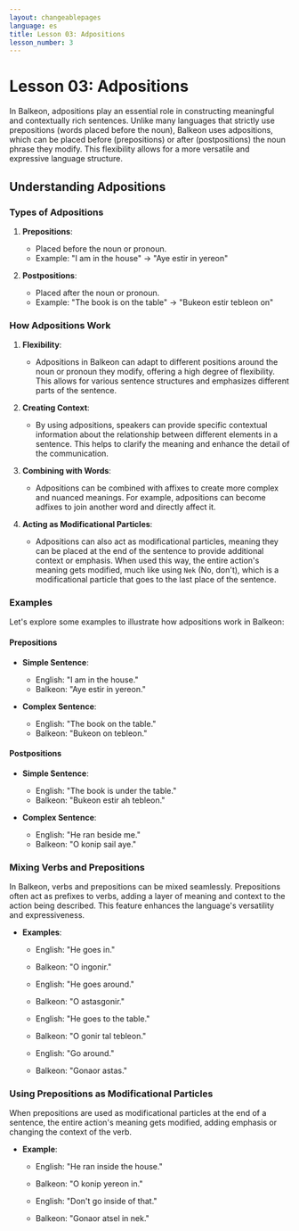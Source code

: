 ```yaml
---
layout: changeablepages
language: es
title: Lesson 03: Adpositions
lesson_number: 3
---
```


# Lesson 03: Adpositions

In Balkeon, adpositions play an essential role in constructing meaningful and contextually rich sentences. Unlike many languages that strictly use prepositions (words placed before the noun), Balkeon uses adpositions, which can be placed before (prepositions) or after (postpositions) the noun phrase they modify. This flexibility allows for a more versatile and expressive language structure.

## Understanding Adpositions

### Types of Adpositions

1. **Prepositions**:
    - Placed before the noun or pronoun.
    - Example: "I am in the house" -> "Aye estir in yereon"

2. **Postpositions**:
    - Placed after the noun or pronoun.
    - Example: "The book is on the table" -> "Bukeon estir tebleon on"

### How Adpositions Work

1. **Flexibility**:
    - Adpositions in Balkeon can adapt to different positions around the noun or pronoun they modify, offering a high degree of flexibility. This allows for various sentence structures and emphasizes different parts of the sentence.

2. **Creating Context**:
    - By using adpositions, speakers can provide specific contextual information about the relationship between different elements in a sentence. This helps to clarify the meaning and enhance the detail of the communication.

3. **Combining with Words**:
    - Adpositions can be combined with affixes to create more complex and nuanced meanings. For example, adpositions can become adfixes to join another word and directly affect it.

4. **Acting as Modificational Particles**:
    - Adpositions can also act as modificational particles, meaning they can be placed at the end of the sentence to provide additional context or emphasis. When used this way, the entire action's meaning gets modified, much like using `Nek` (No, don't), which is a modificational particle that goes to the last place of the sentence.

### Examples

Let's explore some examples to illustrate how adpositions work in Balkeon:

#### Prepositions

- **Simple Sentence**:
    - English: "I am in the house."
    - Balkeon: "Aye estir in yereon."

- **Complex Sentence**:
    - English: "The book on the table."
    - Balkeon: "Bukeon on tebleon."

#### Postpositions

- **Simple Sentence**:
    - English: "The book is under the table."
    - Balkeon: "Bukeon estir ah tebleon."

- **Complex Sentence**:
    - English: "He ran beside me."
    - Balkeon: "O konip sail aye."

### Mixing Verbs and Prepositions

In Balkeon, verbs and prepositions can be mixed seamlessly. Prepositions often act as prefixes to verbs, adding a layer of meaning and context to the action being described. This feature enhances the language's versatility and expressiveness.

- **Examples**:
    - English: "He goes in."
    - Balkeon: "O ingonir."
    
    - English: "He goes around."
    - Balkeon: "O astasgonir."

    - English: "He goes to the table."
    - Balkeon: "O gonir tal tebleon."

    - English: "Go around."
    - Balkeon: "Gonaor astas."

### Using Prepositions as Modificational Particles

When prepositions are used as modificational particles at the end of a sentence, the entire action's meaning gets modified, adding emphasis or changing the context of the verb.

- **Example**:
    - English: "He ran inside the house."
    - Balkeon: "O konip yereon in."

    - English: "Don't go inside of that."
    - Balkeon: "Gonaor atsel in nek."
